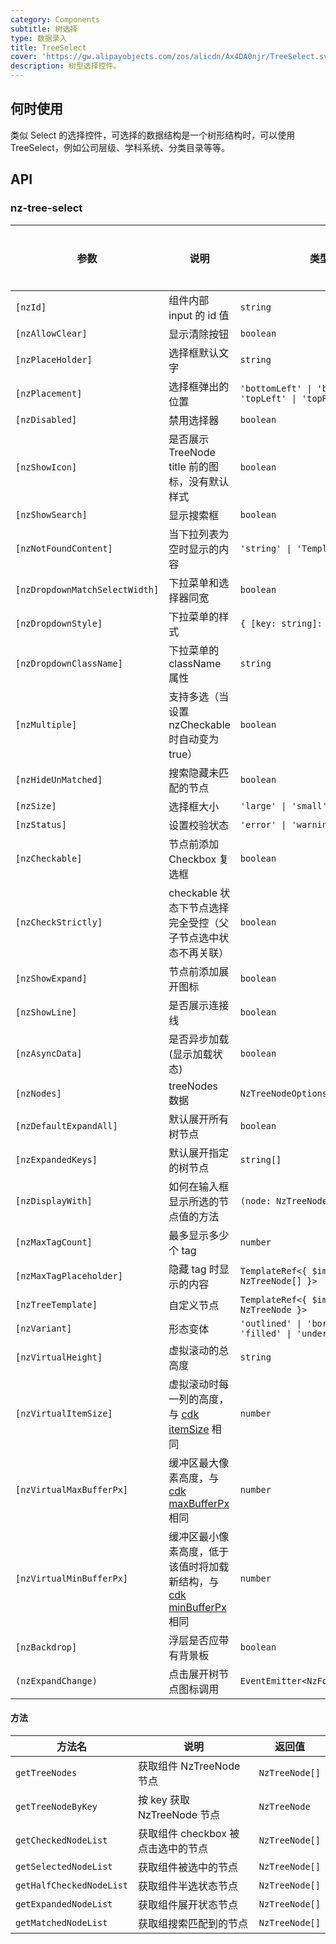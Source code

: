 ```yaml
---
category: Components
subtitle: 树选择
type: 数据录入
title: TreeSelect
cover: 'https://gw.alipayobjects.com/zos/alicdn/Ax4DA0njr/TreeSelect.svg'
description: 树型选择控件。
---
```



## 何时使用

类似 Select 的选择控件，可选择的数据结构是一个树形结构时，可以使用 TreeSelect，例如公司层级、学科系统、分类目录等等。


## API

### nz-tree-select

| 参数                             | 说明                                                                                          | 类型                                                         | 默认值                                | 全局配置 |
|--------------------------------|---------------------------------------------------------------------------------------------|------------------------------------------------------------|------------------------------------|------|
| `[nzId]`                       | 组件内部 input 的 id 值                                                                           | `string`                                                   | -                                  |
| `[nzAllowClear]`               | 显示清除按钮                                                                                      | `boolean`                                                  | `false`                            |
| `[nzPlaceHolder]`              | 选择框默认文字                                                                                     | `string`                                                   | -                                  |
| `[nzPlacement]`                | 选择框弹出的位置                                                                                    | `'bottomLeft' \| 'bottomRight' \| 'topLeft' \| 'topRight'` | `'bottomLeft'`                     |
| `[nzDisabled]`                 | 禁用选择器                                                                                       | `boolean`                                                  | `false`                            |
| `[nzShowIcon]`                 | 是否展示 TreeNode title 前的图标，没有默认样式                                                             | `boolean`                                                  | `false`                            | ✅    |
| `[nzShowSearch]`               | 显示搜索框                                                                                       | `boolean`                                                  | `false`                            |
| `[nzNotFoundContent]`          | 当下拉列表为空时显示的内容                                                                               | `'string' \| 'TemplateRef<void>'`                          | -                                  |
| `[nzDropdownMatchSelectWidth]` | 下拉菜单和选择器同宽                                                                                  | `boolean`                                                  | `true`                             | ✅    |
| `[nzDropdownStyle]`            | 下拉菜单的样式                                                                                     | `{ [key: string]: string; }`                               | -                                  |
| `[nzDropdownClassName]`        | 下拉菜单的 className 属性                                                                          | `string`                                                   | -                                  |
| `[nzMultiple]`                 | 支持多选（当设置 nzCheckable 时自动变为 true）                                                            | `boolean`                                                  | `false`                            |
| `[nzHideUnMatched]`            | 搜索隐藏未匹配的节点                                                                                  | `boolean`                                                  | `false`                            | ✅    |
| `[nzSize]`                     | 选择框大小                                                                                       | `'large' \| 'small' \| 'default'`                          | `'default'`                        | ✅    |
| `[nzStatus]`                   | 设置校验状态                                                                                      | `'error' \| 'warning'`                                     | -                                  |      |
| `[nzCheckable]`                | 节点前添加 Checkbox 复选框                                                                          | `boolean`                                                  | `false`                            |
| `[nzCheckStrictly]`            | checkable 状态下节点选择完全受控（父子节点选中状态不再关联）                                                         | `boolean`                                                  | `false`                            |
| `[nzShowExpand]`               | 节点前添加展开图标                                                                                   | `boolean`                                                  | `true`                             |      |
| `[nzShowLine]`                 | 是否展示连接线                                                                                     | `boolean`                                                  | `false`                            |      |
| `[nzAsyncData]`                | 是否异步加载(显示加载状态)                                                                              | `boolean`                                                  | `false`                            |
| `[nzNodes]`                    | treeNodes 数据                                                                                | `NzTreeNodeOptions[]`                                      | `[]`                               |
| `[nzDefaultExpandAll]`         | 默认展开所有树节点                                                                                   | `boolean`                                                  | `false`                            |
| `[nzExpandedKeys]`             | 默认展开指定的树节点                                                                                  | `string[]`                                                 | -                                  |
| `[nzDisplayWith]`              | 如何在输入框显示所选的节点值的方法                                                                           | `(node: NzTreeNode) => string`                             | `(node: NzTreeNode) => node.title` |
| `[nzMaxTagCount]`              | 最多显示多少个 tag                                                                                 | `number`                                                   | -                                  |
| `[nzMaxTagPlaceholder]`        | 隐藏 tag 时显示的内容                                                                               | `TemplateRef<{ $implicit: NzTreeNode[] }>`                 | -                                  |
| `[nzTreeTemplate]`             | 自定义节点                                                                                       | `TemplateRef<{ $implicit: NzTreeNode }>`                   | -                                  |
| `[nzVariant]`                  | 形态变体                                                                                        | `'outlined' \| 'borderless' \| 'filled' \| 'underlined'`   | `'outlined'`                       | ✅    |
| `[nzVirtualHeight]`            | 虚拟滚动的总高度                                                                                    | `string`                                                   | `-`                                |
| `[nzVirtualItemSize]`          | 虚拟滚动时每一列的高度，与 [cdk itemSize](https://material.angular.io/cdk/scrolling/api) 相同              | `number`                                                   | `28`                               |
| `[nzVirtualMaxBufferPx]`       | 缓冲区最大像素高度，与 [cdk maxBufferPx](https://material.angular.io/cdk/scrolling/api) 相同             | `number`                                                   | `500`                              |
| `[nzVirtualMinBufferPx]`       | 缓冲区最小像素高度，低于该值时将加载新结构，与 [cdk minBufferPx](https://material.angular.io/cdk/scrolling/api) 相同 | `number`                                                   | `28`                               |
| `[nzBackdrop]`                 | 浮层是否应带有背景板                                                                                  | `boolean`                                                  | `false`                            |
| `(nzExpandChange)`             | 点击展开树节点图标调用                                                                                 | `EventEmitter<NzFormatEmitEvent>`                          | -                                  |

#### 方法

| 方法名                      | 说明                     | 返回值            |
|--------------------------|------------------------|----------------|
| `getTreeNodes`           | 获取组件 NzTreeNode 节点     | `NzTreeNode[]` |
| `getTreeNodeByKey`       | 按 key 获取 NzTreeNode 节点 | `NzTreeNode`   |
| `getCheckedNodeList`     | 获取组件 checkbox 被点击选中的节点 | `NzTreeNode[]` |
| `getSelectedNodeList`    | 获取组件被选中的节点             | `NzTreeNode[]` |
| `getHalfCheckedNodeList` | 获取组件半选状态节点             | `NzTreeNode[]` |
| `getExpandedNodeList`    | 获取组件展开状态节点             | `NzTreeNode[]` |
| `getMatchedNodeList`     | 获取组搜索匹配到的节点            | `NzTreeNode[]` |
